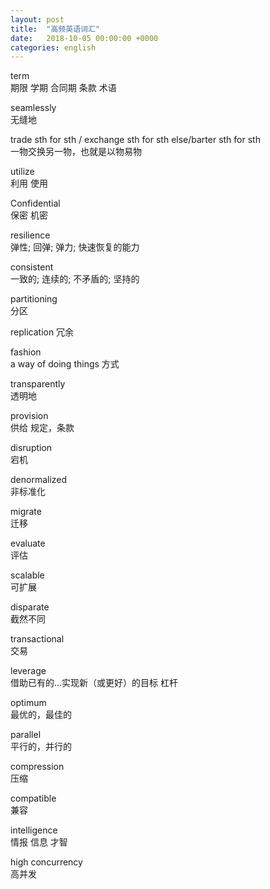 ```yaml
---
layout: post
title:  "高频英语词汇"
date:   2018-10-05 00:00:00 +0000
categories: english
---
```


term  
期限 学期 合同期 条款 术语 

seamlessly  
无缝地

trade sth for sth  / exchange sth for sth else/barter sth for sth   
一物交换另一物，也就是以物易物

utilize  
利用 使用

Confidential  
保密 机密

resilience  
弹性; 回弹; 弹力; 快速恢复的能力

consistent    
一致的; 连续的; 不矛盾的; 坚持的

partitioning  
分区

replication
冗余

fashion   
a way of doing things 方式

transparently  
透明地

provision  
供给 规定，条款

disruption  
宕机

denormalized  
非标准化

migrate  
迁移

evaluate  
评估

scalable  
可扩展

disparate    
截然不同

transactional  
交易

leverage   
借助已有的…实现新（或更好）的目标  杠杆


optimum  
最优的，最佳的

parallel  
平行的，并行的

compression  
压缩

compatible  
兼容

intelligence  
情报 信息 才智

high concurrency  
高并发






